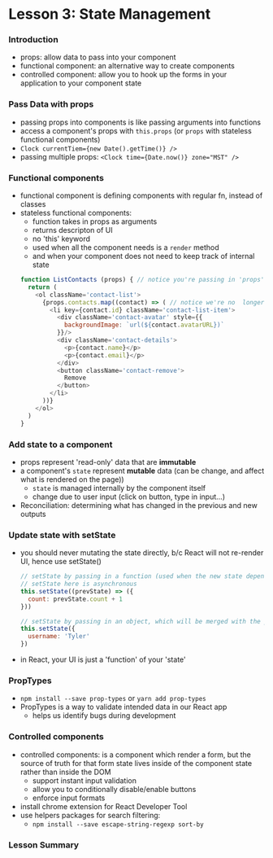 # Lesson 3: State Management

### Introduction
* props: allow data to pass into your component
* functional component: an alternative way to create components
* controlled component: allow you to hook up the forms in your application to your component state

### Pass Data with props
* passing props into components is like passing arguments into functions
* access a component's props with `this.props` (or `props` with stateless functional components)
* `Clock currentTiem={new Date().getTime()} />`
* passing multiple props: `<Clock time={Date.now()} zone="MST" />`

### Functional components
* functional component is defining components with regular fn, instead of classes
* stateless functional components:
  * function takes in props as arguments
  * returns descripton of UI
  * no 'this' keyword
  * used when all the component needs is a `render` method
  * and when your component does not need to keep track of internal state
  ```js
  function ListContacts (props) { // notice you're passing in 'props' here
    return (
      <ol className='contact-list'>
        {props.contacts.map((contact) => ( // notice we're no  longer using 'this' keyword
          <li key={contact.id} className='contact-list-item'>
            <div className='contact-avatar' style={{
              backgroundImage: `url(${contact.avatarURL})`
            }}/>
            <div className='contact-details'>
              <p>{contact.name}</p>
              <p>{contact.email}</p>
            </div>
            <button className='contact-remove'>
              Remove
            </button>
          </li>
        ))}
      </ol>
    )
  }
  ```

### Add state to a component
* props represent 'read-only' data that are **immutable**
* a component's `state` represent **mutable** data (can be change, and affect what is rendered on the page))
  * `state` is managed internally by the component itself
  * change due to user input (click on button, type in input...)
* Reconciliation: determining what has changed in the previous and new outputs

### Update state with setState
* you should never mutating the state directly, b/c React will not re-render UI, hence use setState()
  ```js
  // setState by passing in a function (used when the new state depends on prev state)
  // setState here is asynchronous
  this.setState((prevState) => ({
    count: prevState.count + 1
  }))

  // setState by passing in an object, which will be merged with the prevState's object
  this.setState({
    username: 'Tyler'
  })
  ```
* in React, your UI is just a 'function' of your 'state'

### PropTypes
* `npm install --save prop-types` or `yarn add prop-types`
* PropTypes is a way to validate intended data in our React app
  * helps us identify bugs during development

### Controlled components
* controlled components: is a component which render a form, but the source of truth for that form state lives inside of the component state rather than inside the DOM
  * support instant input validation
  * allow you to conditionally disable/enable buttons
  * enforce input formats
* install chrome extension for React Developer Tool
* use helpers packages for search filtering:
  * `npm install --save escape-string-regexp sort-by`

### Lesson Summary
